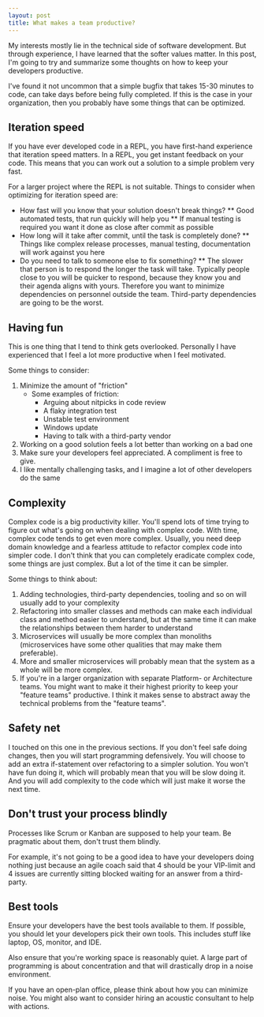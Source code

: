 ```yaml
---
layout: post
title: What makes a team productive?
---
```

My interests mostly lie in the technical side of software
development. But through experience, I have learned that
the softer values matter. In this post, I'm going to try
and summarize some thoughts on how to keep your developers
productive.

I've found it not uncommon that a simple bugfix that takes
15-30 minutes to code, can take days before being fully
completed. If this is the case in your organization, 
then you probably have some things that can be optimized.

## Iteration speed

If you have ever developed code in a REPL, you have first-hand
experience that iteration speed matters. In a REPL,
you get instant feedback on your code. This means that you
can work out a solution to a simple problem very fast.

For a larger project where the REPL is not suitable. Things 
to consider when optimizing for iteration speed are:

* How fast will you know that your solution doesn't break things? 
** Good automated tests, that run quickly will help you
** If manual testing is required you want it done as close after commit as possible
* How long will it take after commit, until the task is completely done?
** Things like complex release processes, manual testing, documentation will work against you here
* Do you need to talk to someone else to fix something?
** The slower that person is to respond the longer the task will take. Typically people close to you will be quicker to respond, because they know you and their agenda aligns with yours. Therefore you want to minimize dependencies on personnel outside the team. Third-party dependencies are going to be the worst.

## Having fun

This is one thing that I tend to think gets overlooked. Personally
I have experienced that I feel a lot more productive when
I feel motivated. 

Some things to consider:

1. Minimize the amount of "friction"
   * Some examples of friction:
      * Arguing about nitpicks in code review
      * A flaky integration test
      * Unstable test environment
      * Windows update
      * Having to talk with a third-party vendor
2. Working on a good solution feels a lot better than working on a bad one
3. Make sure your developers feel appreciated. A compliment is free to give.
4. I like mentally challenging tasks, and I imagine a lot of other developers do the same

## Complexity

Complex code is a big productivity killer. You'll spend lots of time
trying to figure out what's going on when dealing with complex code. With
time, complex code tends to get even more complex. Usually, you need deep domain
knowledge and a fearless attitude to refactor complex code into simpler
code. I don't think that you can completely eradicate complex code,
some things are just complex. But a lot of the time it can be simpler.

Some things to think about:

1. Adding technologies, third-party dependencies, tooling and so on will usually add to your complexity
2. Refactoring into smaller classes and methods can make each individual class and method easier to understand, but at the same time it can make the relationships between them harder to understand
3. Microservices will usually be more complex than monoliths (microservices have some other qualities that may make them preferable). 
4. More and smaller microservices will probably mean that the system as a whole will be more complex.
5. If you're in a larger organization with separate Platform- or Architecture teams. You might want to make it their highest priority to keep your "feature teams" productive. I think it makes sense to abstract away the technical problems from the "feature teams".

## Safety net

I touched on this one in the previous sections. If you
don't feel safe doing changes, then you will start programming
defensively. You will choose to add an extra if-statement over
refactoring to a simpler solution. You won't have fun doing it,
which will probably mean that you will be slow doing it. And you
will add complexity to the code which will just make it worse the
next time.

## Don't trust your process blindly

Processes like Scrum or Kanban are supposed to help your team.
Be pragmatic about them, don't trust them blindly. 

For example, it's not going to be a good idea
to have your developers doing nothing just because an agile
coach said that 4 should be your VIP-limit and 4 issues are
currently sitting blocked waiting for an answer from a third-party.

## Best tools

Ensure your developers have the best tools available to them.
If possible, you should let your developers pick their own tools.
This includes stuff like laptop, OS, monitor, and IDE.

Also ensure that you're working space is reasonably quiet. 
A large part of programming is about concentration and that will
drastically drop in a noise environment.

If you have an open-plan office, please think about how you
can minimize noise. You might also want to consider hiring
an acoustic consultant to help with actions.
